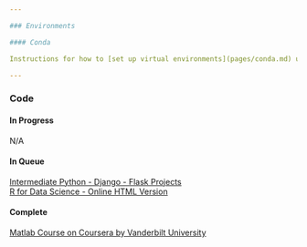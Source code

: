 ```yaml
--- 

### Environments 

#### Conda

Instructions for how to [set up virtual environments](pages/conda.md) using Conda

--- 
```

### Code  

#### In Progress  

N/A
#### In Queue  
 
[Intermediate Python - Django - Flask Projects](https://www.udemy.com/projects-in-python-for-intermediate-build-python-projects/learn/v4/overview)  
[R for Data Science - Online HTML Version](http://r4ds.had.co.nz/)

####  Complete  

[Matlab Course on Coursera by Vanderbilt University](https://www.coursera.org/learn/matlab/home/welcome) 

